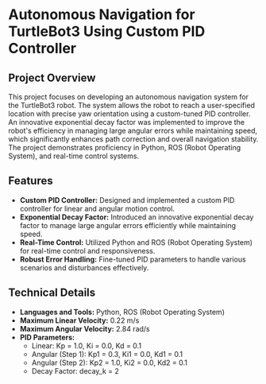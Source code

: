 # Autonomous Navigation for TurtleBot3 Using Custom PID Controller

## Project Overview
This project focuses on developing an autonomous navigation system for the TurtleBot3 robot. The system allows the robot to reach a user-specified location with precise yaw orientation using a custom-tuned PID controller. An innovative exponential decay factor was implemented to improve the robot's efficiency in managing large angular errors while maintaining speed, which significantly enhances path correction and overall navigation stability. The project demonstrates proficiency in Python, ROS (Robot Operating System), and real-time control systems.

## Features
- __Custom PID Controller:__ Designed and implemented a custom PID controller for linear and angular motion control.
- __Exponential Decay Factor:__ Introduced an innovative exponential decay factor to manage large angular errors efficiently while maintaining speed.
- __Real-Time Control:__ Utilized Python and ROS (Robot Operating System) for real-time control and responsiveness.
- __Robust Error Handling:__ Fine-tuned PID parameters to handle various scenarios and disturbances effectively.

## Technical Details
- __Languages and Tools:__ Python, ROS (Robot Operating System)
- __Maximum Linear Velocity:__ 0.22 m/s
- __Maximum Angular Velocity:__ 2.84 rad/s
- __PID Parameters:__
  - Linear: Kp = 1.0, Ki = 0.0, Kd = 0.1
  - Angular (Step 1): Kp1 = 0.3, Ki1 = 0.0, Kd1 = 0.1
  - Angular (Step 2): Kp2 = 1.0, Ki2 = 0.0, Kd2 = 0.1
  - Decay Factor: decay_k = 2
